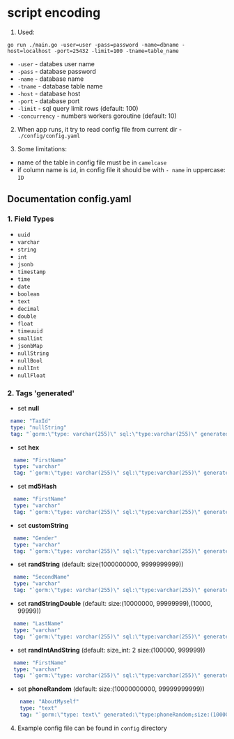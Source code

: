 # script encoding

1. Used:

```shell
go run ./main.go -user=user -pass=password -name=dbname -host=localhost -port=25432 -limit=100 -tname=table_name
```

- `-user` - databes user name
- `-pass` - database password
- `-name` - database name
- `-tname` - database table name
- `-host` - database host
- `-port` - database port
- `-limit` - sql query limit rows (default: 100)
- `-concurrency` - numbers workers goroutine (default: 10)

2. When app runs, it try to read config file from current dir - `./config/config.yaml`

3. Some limitations:

- name of the table in config file must be in `camelcase`
- if column name is `id`, in config file it should be with `- name` in uppercase: `ID`

## Documentation config.yaml

### 1. Field Types

- `uuid`
- `varchar`
- `string`
- `int`
- `jsonb`
- `timestamp`
- `time`
- `date`
- `boolean`
- `text`
- `decimal`
- `double`
- `float`
- `timeuuid`
- `smallint`
- `jsonbMap`
- `nullString`
- `nullBool`
- `nullInt`
- `nullFloat`

### 2. Tags 'generated'

- set **null**

 ```yaml
  name: "TaxId"
  type: "nullString"
  tag: "`gorm:\"type: varchar(255)\" sql:\"type:varchar(255)\" generated:\"type:null\"`"
```

- set **hex**

```yaml
  name: "FirstName"
  type: "varchar"
  tag: "`gorm:\"type: varchar(255)\" sql:\"type:varchar(255)\" generated:\"type:hex\"`"
```

- set **md5Hash**

```yaml
  name: "FirstName"
  type: "varchar"
  tag: "`gorm:\"type: varchar(255)\" sql:\"type:varchar(255)\" generated:\"type:md5Hash\"`"
```

- set **customString**

```yaml
  name: "Gender"
  type: "varchar"
  tag: "`gorm:\"type: varchar(255)\" sql:\"type:varchar(255)\" generated:\"type:customString;value:GenderTest\"`"
```

- set **randString** (default: size(1000000000, 9999999999))

```yaml
  name: "SecondName"
  type: "varchar"
  tag: "`gorm:\"type: varchar(255)\" sql:\"type:varchar(255)\" generated:\"type:randString;size:(1000000000, 9999999999)\"`"
```

- set **randStringDouble** (default: size:(10000000, 99999999),(10000, 99999))

```yaml
  name: "LastName"
  type: "varchar"
  tag: "`gorm:\"type: varchar(255)\" sql:\"type:varchar(255)\" generated:\"type:randStringDouble;size:(10000000, 99999999),(10000, 99999)\"`"
```

- set **randIntAndString** (default: size_int: 2 size:(100000, 999999))

```yaml
  name: "FirstName"
  type: "varchar"
  tag: "`gorm:\"type: varchar(255)\" sql:\"type:varchar(255)\" generated:\"type:randIntAndString;size_int: 2;size:(100000, 999999)\"`"
```

- set **phoneRandom** (default: size:(10000000000, 99999999999))

```yaml
    name: "AboutMyself"
    type: "text"
    tag: "`gorm:\"type: text\" generated:\"type:phoneRandom;size:(10000000000, 99999999999)\"`"
```

4. Example config file can be found in `config` directory
